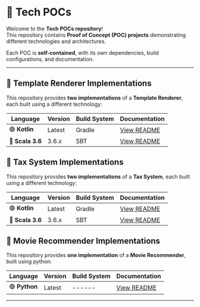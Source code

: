# 🚀 Tech POCs

Welcome to the **Tech POCs repository**!  
This repository contains **Proof of Concept (POC) projects** demonstrating different technologies and architectures.

Each POC is **self-contained**, with its own dependencies, build configurations, and documentation.

---

## 📌 Template Renderer Implementations
This repository provides **two implementations** of a **Template Renderer**, each built using a different technology:

| Language  | Version | Build System | Documentation                                        |
|-----------|---------|--------------|------------------------------------------------------|
| 🟢 **Kotlin** | Latest | Gradle | [View README](kotlin/template-renderer/README.md)    |
| 🔵 **Scala 3.6** | 3.6.x | SBT | [View README](scala-3.6/template-renderer/README.md) |

## 📌 Tax System Implementations
This repository provides **two implementations** of a **Tax System**, each built using a different technology:

| Language  | Version | Build System | Documentation                                 |
|-----------|---------|--------------|-----------------------------------------------|
| 🟢 **Kotlin** | Latest | Gradle | [View README](kotlin/tax-system/README.md)    |
| 🔵 **Scala 3.6** | 3.6.x | SBT | [View README](scala-3.6/tax-system/README.md) |

## 📌 Movie Recommender Implementations
This repository provides **one implementation** of a **Movie Recommender**, built using python:

| Language         | Version | Build System | Documentation                                     |
|------------------|---------|--------------|---------------------------------------------------|
| 🟢 **Python**    | Latest | ------       | [View README](python/movie-recommender/README.md) |
---